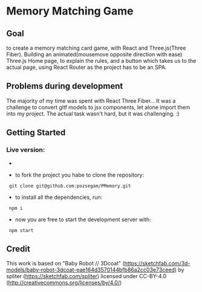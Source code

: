 # Memory Matching Game

## Goal

to create a memory matching card game, with React and Three.js(Three Fiber). Building an animated(mousemove opposite direction with ease) Three.js Home page, to explain the rules, and a button which takes us to the actual page, using React Router as the project has to be an SPA.

## Problems during development

The majority of my time was spent with React Three Fiber... It was a challenge to convert gltf models to jsx components, let alone import them into my project. The actual task wasn't hard, but it was challenging. :)

## Getting Started

### Live version:

-

- to fork the project you habe to clone the repository:

```console
 git clone git@github.com:pozsegam/PMemory.git
```

- to install all the dependencies, run:

```console
 npm i
```

- now you are free to start the development server with:

```console
 npm start
```

## Credit

This work is based on "Baby Robot // 3Dcoat" (https://sketchfab.com/3d-models/baby-robot-3dcoat-eae164d3570144bfb86a2cc03e73ceed) by spliter (https://sketchfab.com/spliter) licensed under CC-BY-4.0 (http://creativecommons.org/licenses/by/4.0/)
